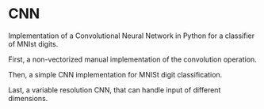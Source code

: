 # CNN

Implementation of a Convolutional Neural Network in Python for a classifier of MNIst digits.

First, a non-vectorized manual implementation of the convolution operation.

Then, a simple CNN implementation for MNISt digit classification.

Last, a variable resolution CNN, that can handle input of different dimensions.
